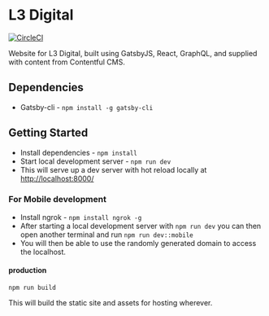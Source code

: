 # L3 Digital

[![CircleCI](https://circleci.com/gh/lmcjt37/l3digital.svg?style=svg&circle-token=54c2a8c5dec98d4935c045492a4344bea2e5974a)](https://circleci.com/gh/lmcjt37/l3digital)

Website for L3 Digital, built using GatsbyJS, React, GraphQL, and supplied with content from Contentful CMS.

## Dependencies

- Gatsby-cli - `npm install -g gatsby-cli`

## Getting Started

- Install dependencies - `npm install`
- Start local development server - `npm run dev`
- This will serve up a dev server with hot reload locally at [http://localhost:8000/](http://localhost:8000/)

### For Mobile development

- Install ngrok - `npm install ngrok -g`
- After starting a local development server with `npm run dev` you can then open another terminal and run `npm run dev::mobile`
- You will then be able to use the randomly generated domain to access the localhost.

#### production

`npm run build`

This will build the static site and assets for hosting wherever.

